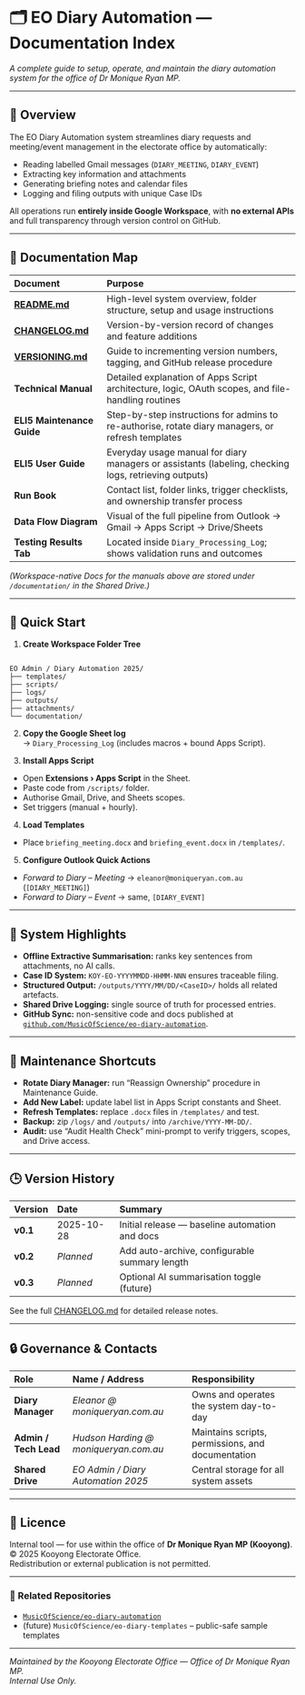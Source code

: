 # 🗂️ EO Diary Automation — Documentation Index

*A complete guide to setup, operate, and maintain the diary automation system for the office of Dr Monique Ryan MP.*

---

## 📖 Overview

The EO Diary Automation system streamlines diary requests and meeting/event management in the electorate office by automatically:

- Reading labelled Gmail messages (`DIARY_MEETING`, `DIARY_EVENT`)
- Extracting key information and attachments
- Generating briefing notes and calendar files
- Logging and filing outputs with unique Case IDs

All operations run **entirely inside Google Workspace**, with **no external APIs** and full transparency through version control on GitHub.

---

## 🧱 Documentation Map

| Document | Purpose |
|:--|:--|
| [**README.md**](../README.md) | High-level system overview, folder structure, setup and usage instructions |
| [**CHANGELOG.md**](../CHANGELOG.md) | Version-by-version record of changes and feature additions |
| [**VERSIONING.md**](../VERSIONING.md) | Guide to incrementing version numbers, tagging, and GitHub release procedure |
| **Technical Manual** | Detailed explanation of Apps Script architecture, logic, OAuth scopes, and file-handling routines |
| **ELI5 Maintenance Guide** | Step-by-step instructions for admins to re-authorise, rotate diary managers, or refresh templates |
| **ELI5 User Guide** | Everyday usage manual for diary managers or assistants (labeling, checking logs, retrieving outputs) |
| **Run Book** | Contact list, folder links, trigger checklists, and ownership transfer process |
| **Data Flow Diagram** | Visual of the full pipeline from Outlook → Gmail → Apps Script → Drive/Sheets |
| **Testing Results Tab** | Located inside `Diary_Processing_Log`; shows validation runs and outcomes |

*(Workspace-native Docs for the manuals above are stored under `/documentation/` in the Shared Drive.)*

---

## 🧭 Quick Start

1. **Create Workspace Folder Tree**
```

EO Admin / Diary Automation 2025/
├── templates/
├── scripts/
├── logs/
├── outputs/
├── attachments/
└── documentation/

```

2. **Copy the Google Sheet log**  
→ `Diary_Processing_Log` (includes macros + bound Apps Script).

3. **Install Apps Script**
- Open **Extensions › Apps Script** in the Sheet.  
- Paste code from `/scripts/` folder.  
- Authorise Gmail, Drive, and Sheets scopes.  
- Set triggers (manual + hourly).

4. **Load Templates**
- Place `briefing_meeting.docx` and `briefing_event.docx` in `/templates/`.

5. **Configure Outlook Quick Actions**
- *Forward to Diary – Meeting* → `eleanor@moniqueryan.com.au` (`[DIARY_MEETING]`)  
- *Forward to Diary – Event* → same, `[DIARY_EVENT]`

---

## 🧩 System Highlights

- **Offline Extractive Summarisation:** ranks key sentences from attachments, no AI calls.  
- **Case ID System:** `KOY-EO-YYYYMMDD-HHMM-NNN` ensures traceable filing.  
- **Structured Output:** `/outputs/YYYY/MM/DD/<CaseID>/` holds all related artefacts.  
- **Shared Drive Logging:** single source of truth for processed entries.  
- **GitHub Sync:** non-sensitive code and docs published at  
[`github.com/MusicOfScience/eo-diary-automation`](https://github.com/MusicOfScience/eo-diary-automation).

---

## 🧰 Maintenance Shortcuts

- **Rotate Diary Manager:** run “Reassign Ownership” procedure in Maintenance Guide.  
- **Add New Label:** update label list in Apps Script constants and Sheet.  
- **Refresh Templates:** replace `.docx` files in `/templates/` and test.  
- **Backup:** zip `/logs/` and `/outputs/` into `/archive/YYYY-MM-DD/`.  
- **Audit:** use “Audit Health Check” mini-prompt to verify triggers, scopes, and Drive access.

---

## 🕒 Version History

| Version | Date | Summary |
|:--|:--|:--|
| **v0.1** | 2025-10-28 | Initial release — baseline automation and docs |
| **v0.2** | *Planned* | Add auto-archive, configurable summary length |
| **v0.3** | *Planned* | Optional AI summarisation toggle (future) |

See the full [CHANGELOG.md](../CHANGELOG.md) for detailed release notes.

---

## 🔒 Governance & Contacts

| Role | Name / Address | Responsibility |
|:--|:--|:--|
| **Diary Manager** | *Eleanor @ moniqueryan.com.au* | Owns and operates the system day-to-day |
| **Admin / Tech Lead** | *Hudson Harding @ moniqueryan.com.au* | Maintains scripts, permissions, and documentation |
| **Shared Drive** | *EO Admin / Diary Automation 2025* | Central storage for all system assets |

---

## 🧾 Licence

Internal tool — for use within the office of **Dr Monique Ryan MP (Kooyong)**.  
© 2025 Kooyong Electorate Office.  
Redistribution or external publication is not permitted.

---

### 🔗 Related Repositories
- [`MusicOfScience/eo-diary-automation`](https://github.com/MusicOfScience/eo-diary-automation)
- (future) `MusicOfScience/eo-diary-templates` – public-safe sample templates

---

*Maintained by the Kooyong Electorate Office — Office of Dr Monique Ryan MP.*  
*Internal Use Only.*
